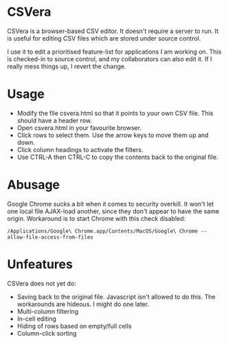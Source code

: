 CSVera
======

CSVera is a browser-based CSV editor. It doesn't require a server to run. It is useful for editing CSV files which are stored under source control.

I use it to edit a prioritised feature-list for applications I am working on. This is checked-in to source control, and my collaborators can also edit it. If I really mess things up, I revert the change.

Usage
=====
* Modify the file csvera.html so that it points to your own CSV file. This should have a header row.
* Open csvera.html in your favourite browser.
* Click rows to select them. Use the arrow keys to move them up and down.
* Click column headings to activate the filters.
* Use CTRL-A then CTRL-C to copy the contents back to the original file.

Abusage
=======
Google Chrome sucks a bit when it comes to security overkill. It won't let one local file AJAX-load another, since they don't appear to have the same origin. Workaround is to start Chrome with this check disabled:
 ```
 /Applications/Google\ Chrome.app/Contents/MacOS/Google\ Chrome --allow-file-access-from-files
 ```

Unfeatures
=======

CSVera does not yet do:
* Saving back to the original file. Javascript isn't allowed to do this. The workarounds are hideous. I might do one later.
* Multi-column filtering
* In-cell editing
* Hiding of rows based on empty/full cells
* Column-click sorting
